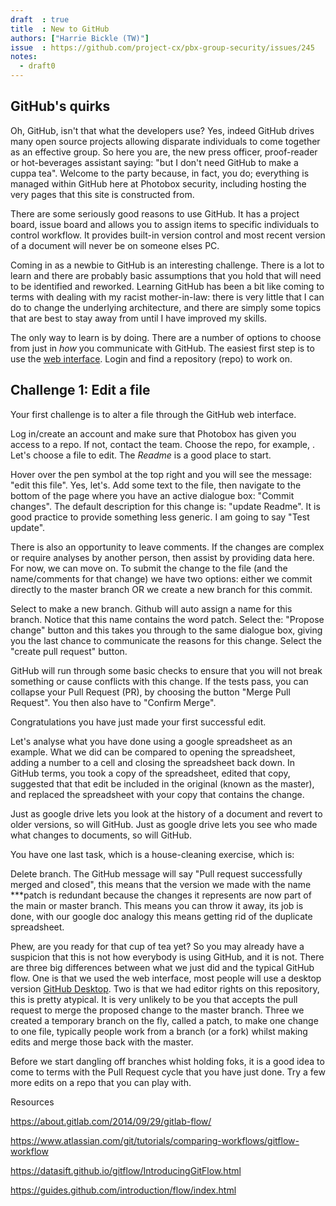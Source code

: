 ```yaml
---
draft  : true
title  : New to GitHub
authors: ["Harrie Bickle (TW)"]
issue  : https://github.com/project-cx/pbx-group-security/issues/245
notes:
  - draft0
---
```


## GitHub's quirks

Oh, GitHub, isn't that what the developers use? Yes, indeed GitHub drives many open source projects allowing disparate individuals 
to come together as an effective group. So here you are, the new press officer, proof-reader or hot-beverages assistant saying: 
"but I don't need GitHub to make a cuppa tea". Welcome to the party because, in fact, you do; everything is managed within GitHub 
here at Photobox security, including hosting the very pages that this site is constructed from.

There are some seriously good reasons to use GitHub. It has a project board, issue board and allows you to assign
items to specific individuals to control workflow. It provides built-in version control and most recent version 
of a document will never be on someone elses PC.  

Coming in as a newbie to GitHub is an interesting challenge. There is a lot to learn and there are probably basic assumptions
that you hold that will need to be identified and reworked. Learning GitHub has been a bit like coming to terms with dealing with my
racist mother-in-law: there is very little that I can do to change the underlying architecture, and there are simply some topics 
that are best to stay away from until I have improved my skills. 

The only way to learn is by doing. There are a number of options to choose from just in _how_ you communicate with GitHub. The easiest 
first step is to use the [web interface](www.github.com). Login and find a repository (repo) to work on. 

## Challenge 1: Edit a file

Your first challenge is to alter a file through the GitHub web interface. 

Log in/create an account and make sure that Photobox has given you access to a repo. If not, contact the team.
Choose the repo, for example, <need a public site to edit with no restrictions>.
Let's choose a file to edit. The _Readme_ is a good place to start. 

Hover over the pen symbol at the top right and you will see the message: "edit this file". Yes, let's.
Add some text to the file, then navigate to the bottom of the page where you have an active dialogue box: "Commit changes". 
The default description for this change is: "update Readme". It is good practice to provide something less generic. 
I am going to say "Test update". 

There is also an opportunity to leave comments. If the changes are complex or require analyses by another person, then 
assist by providing data here. For now, we can move on.
To submit the change to the file (and the name/comments for that change) we have two options: either we commit directly to the 
master branch OR we create a new branch for this commit. 

Select to make a new branch. Github will auto assign a name for this branch. Notice that this name contains the word patch.
Select the: "Propose change" button and this takes you through to the same dialogue box, giving you the last chance to communicate 
the reasons for this change. Select the "create pull request" button.

GitHub will run through some basic checks to ensure that you will not break something or cause conflicts with this change. 
If the tests pass, you can collapse your Pull Request (PR), by choosing the button "Merge Pull Request". 
You then also have to "Confirm Merge".

<all the above with images>

Congratulations you have just made your first successful edit.

Let's analyse what you have done using a google spreadsheet as an example. 
What we did can be compared to opening the spreadsheet, adding a number to a cell and closing the spreadsheet back down. 
In GitHub terms, you took a copy of the spreadsheet, edited that copy, suggested that that edit be included in the original 
(known as the master), and replaced the spreadsheet with your copy that contains the change. 

Just as google drive lets you look at the history of a document and revert to older versions, so will GitHub. 
Just as google drive lets you see who made what changes to documents, so will GitHub.

You have one last task, which is a house-cleaning exercise, which is:

Delete branch. The GitHub message will say "Pull request successfully merged and closed", this means that the 
version we made with the name ***patch is redundant because the changes it represents are now part of the main or master branch. 
This means you can throw it away, its job is done, with our google doc analogy this means getting rid of the duplicate spreadsheet.

Phew, are you ready for that cup of tea yet? So you may already have a suspicion that this is not how everybody is using GitHub, 
and it is not. There are three big differences between what we just did and the typical GitHub flow. One is that we used the 
web interface, most people will use a desktop version [GitHub Desktop](https://desktop.github.com/). Two is that we had editor rights on this repository, 
this is pretty atypical. It is very unlikely to be you that accepts the pull request to merge the proposed change to the master branch. 
Three we created a temporary branch on the fly, called a patch, to make one change to one file, typically people work from a 
branch (or a fork) whilst making edits and merge those back with the master.

Before we start dangling off branches whist holding foks, it is a good idea to come to terms with the Pull Request cycle that you
have just done. Try a few more edits on a repo that you can play with.



Resources

https://about.gitlab.com/2014/09/29/gitlab-flow/

https://www.atlassian.com/git/tutorials/comparing-workflows/gitflow-workflow

https://datasift.github.io/gitflow/IntroducingGitFlow.html

https://guides.github.com/introduction/flow/index.html
